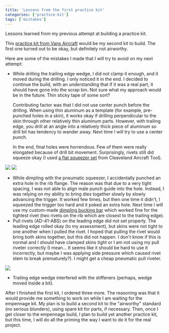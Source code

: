 ```yaml
---
title: 'Lessons from the first practice kit'
categories: ['practice-kit']
tags: ['mistakes']
---
```


Lessons learned from my previous attempt at building a practice kit.

<!-- more -->

This [practice kit from Vans Aircraft](https://store.vansaircraft.com/rv-control-surface-training-project-rv-training-project-1.html) would be my second kit to build. The first one turned out to be okay, but definitely not airworthy.

Here are some of the mistakes I made that I will try to avoid on my next attempt:

- While drilling the trailing edge wedge, I did not clamp it enough, and it moved during the drilling. I only noticed it in the end. I decided to continue the build, with an understanding that if it was a real part, it should have gone into the scrap bin. Not sure what my approach would be in the future. Thin sticky tape of some sort?

  Contributing factor was that I did not use center punch before the drilling. When using thin aluminum as a template (for example, pre-punched holes in a skin), it works okay if drilling perpendicular to the skin through other relatively thin aluminum parts. However, with trailing edge, you drill at an angle into a relatively thick piece of aluminum so drill bit has tendency to wander away. Next time I will try to use a center punch.

  In the end, final holes were horrendous. Few of them were really elongated because of drill bit movement. Surprisingly, rivets still did squeeze okay (I used [a flat squeezer set](https://www.cleavelandtool.com/products/flat-squeezer-sets) from Cleaveland Aircraft Tool).

![](1-squeezed-rivets.jpeg)
![](2-squeezed-rivets.jpeg)

- While dimpling with the pneumatic squeezer, I accidentally punched an extra hole in the rib flange. The reason was that due to a very tight spacing, I was not able to align male punch guide into the hole. Instead, I was relying on my ability to bring dies together slowly by slowly advancing the trigger. It worked few times, but then one time it didn't, I squeezed the trigger too hard and it poked an extra hole. Next time I will use my custom-made [dimpling bucking bar](0-dimpling-bucking-bar.jpeg) which worked fine for the tightest rivet (two rivets on the rib which are closest to the trailing edge).
- Pull rivets (AD-41-ABS) on the leading edge did not set properly. The leading edge rolled okay (to my assessment), but skins were not tight to one another when I pulled the rivet. I hoped that pulling the rivet would bring both skins together, but this did not happen. I don't know if this is normal and I should have clamped skins tight or I am not using my pull riveter correctly (I mean... It seems like it should be hard to use it incorrectly, but maybe I was applying side pressure which caused rivet stem to break prematurely?). I might get a cheap pneumatic pull riveter.

![](3-leading-edge.jpeg)

- Trailing edge wedge interfered with the stiffeners (perhaps, wedge moved inside a bit).

After I finished the first kit, I ordered three more. The reasoning was that it would provide me something to work on while I am waiting for the empennage kit. My plan is to build a second kit to the "airworthy" standard (no serious blunders), using spare kit for parts, if necessary. Then, once I get closer to the empennage build, I plan to build yet another practice kit, but this time, I will do all the priming the way I want to do it for the real project.
